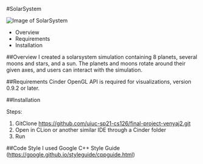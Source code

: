 #SolarSystem

![Image of SolarSystem](file:///Users/venyajoshi/Desktop/Screen%20Shot%202021-05-04%20at%207.01.14%20PM.png)
* Overview
* Requirements
* Installation

##Overview
I created a solarsystem simulation containing 8 planets, several moons and stars, and a sun. The planets and moons rotate around their given axes, and users can interact with the simulation.

##Requirements
Cinder OpenGL API is required for visualizations, version 0.9.2 or later.

##Installation

Steps:
1. GitClone https://github.com/uiuc-sp21-cs126/final-project-venyaj2.git
2. Open in CLion or another similar IDE through a Cinder folder
3. Run

##Code Style
I used Google C++ Style Guide (https://google.github.io/styleguide/cppguide.html)

